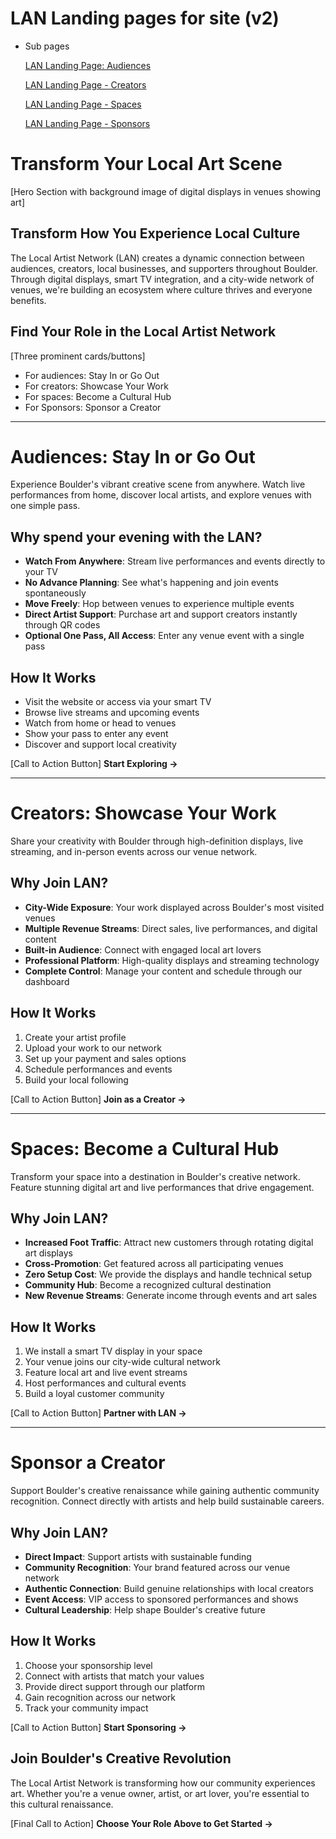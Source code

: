 # LAN Landing pages for site (v2)

- Sub pages
    
    [LAN Landing Page: Audiences](LAN%20Landing%20Page%20Audiences%20158faa2a7b8a80acbb15e2cba668c3c5.md)
    
    [LAN Landing Page - Creators](LAN%20Landing%20Page%20-%20Creators%20155faa2a7b8a80a28684ee23357a1f89.md)
    
    [LAN Landing Page - Spaces](LAN%20Landing%20Page%20-%20Spaces%20155faa2a7b8a8047a8bff152a1ea4ffa.md)
    
    [LAN Landing Page - Sponsors](LAN%20Landing%20Page%20-%20Sponsors%20155faa2a7b8a80129ec5f924993be9ce.md)
    

# Transform Your Local Art Scene

[Hero Section with background image of digital displays in venues showing art]

## Transform How You Experience Local Culture

The Local Artist Network (LAN) creates a dynamic connection between audiences, creators, local businesses, and supporters throughout Boulder. Through digital displays, smart TV integration, and a city-wide network of venues, we're building an ecosystem where culture thrives and everyone benefits.

## Find Your Role in the Local Artist Network

[Three prominent cards/buttons]

* For audiences: Stay In or Go Out
* For creators: Showcase Your Work
* For spaces: Become a Cultural Hub
* For Sponsors: Sponsor a Creator

---

# Audiences: Stay In or Go Out

Experience Boulder's vibrant creative scene from anywhere. Watch live performances from home, discover local artists, and explore venues with one simple pass.

## Why spend your evening with the LAN?

- **Watch From Anywhere**: Stream live performances and events directly to your TV
- **No Advance Planning**: See what's happening and join events spontaneously
- **Move Freely**: Hop between venues to experience multiple events
- **Direct Artist Support**: Purchase art and support creators instantly through QR codes
- **Optional One Pass, All Access**: Enter any venue event with a single pass

## How It Works

- Visit the website or access via your smart TV
- Browse live streams and upcoming events
- Watch from home or head to venues
- Show your pass to enter any event
- Discover and support local creativity

[Call to Action Button] **Start Exploring →**

---

# Creators: Showcase Your Work

Share your creativity with Boulder through high-definition displays, live streaming, and in-person events across our venue network.

## Why Join LAN?

- **City-Wide Exposure**: Your work displayed across Boulder's most visited venues
- **Multiple Revenue Streams**: Direct sales, live performances, and digital content
- **Built-in Audience**: Connect with engaged local art lovers
- **Professional Platform**: High-quality displays and streaming technology
- **Complete Control**: Manage your content and schedule through our dashboard

## How It Works

1. Create your artist profile
2. Upload your work to our network
3. Set up your payment and sales options
4. Schedule performances and events
5. Build your local following

[Call to Action Button] **Join as a Creator →**

---

# Spaces: Become a Cultural Hub

Transform your space into a destination in Boulder's creative network. Feature stunning digital art and live performances that drive engagement.

## Why Join LAN?

- **Increased Foot Traffic**: Attract new customers through rotating digital art displays
- **Cross-Promotion**: Get featured across all participating venues
- **Zero Setup Cost**: We provide the displays and handle technical setup
- **Community Hub**: Become a recognized cultural destination
- **New Revenue Streams**: Generate income through events and art sales

## How It Works

1. We install a smart TV display in your space
2. Your venue joins our city-wide cultural network
3. Feature local art and live event streams
4. Host performances and cultural events
5. Build a loyal customer community

[Call to Action Button] **Partner with LAN →**

---

# Sponsor a Creator

Support Boulder's creative renaissance while gaining authentic community recognition. Connect directly with artists and help build sustainable careers.

## Why Join LAN?

- **Direct Impact**: Support artists with sustainable funding
- **Community Recognition**: Your brand featured across our venue network
- **Authentic Connection**: Build genuine relationships with local creators
- **Event Access**: VIP access to sponsored performances and shows
- **Cultural Leadership**: Help shape Boulder's creative future

## How It Works

1. Choose your sponsorship level
2. Connect with artists that match your values
3. Provide direct support through our platform
4. Gain recognition across our network
5. Track your community impact

[Call to Action Button] **Start Sponsoring →**

## Join Boulder's Creative Revolution

The Local Artist Network is transforming how our community experiences art. Whether you're a venue owner, artist, or art lover, you're essential to this cultural renaissance.

[Final Call to Action]
**Choose Your Role Above to Get Started →**